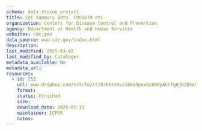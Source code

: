 ```yaml
---
schema: data_rescue_project 
title: CDC Summary Data  COVID19 etc
organization: Centers for Disease Control and Prevention
agency: Department of Health and Human Services
websites: cdc.gov
data_source: www.cdc.gov/index.html
description: 
last_modified: 2025-03-02
last_modified_by: Cataloger
metadata_available: No
metadata_url: 
resources:
  - id: 252
    url: www.dropbox.com/scl/fo/cr2b3kk5z9visb499pex8/ABXyALCfgdj6ZB5eBGCO970?rlkey=un88pgj71cgqssrph611g94q3&dl=0
    format: 
    status: Finished
    size: 
    download_date: 2025-01-31
    maintainer: ICPSR
    notes: 
---
```


